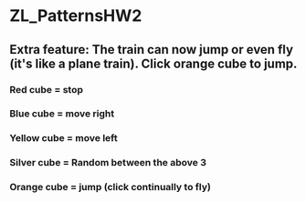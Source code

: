 # ZL_PatternsHW2
## Extra feature: The train can now jump or even fly (it's like a plane train). Click orange cube to jump.
### Red cube = stop
### Blue cube = move right
### Yellow cube = move left
### Silver cube = Random between the above 3
### Orange cube = jump (click continually to fly)
